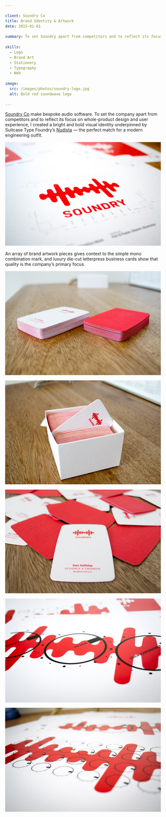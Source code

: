 ```yaml
---

client: Soundry Co
title: Brand Identity & Artwork
date: 2015-01-01

summary: To set Soundry apart from competitors and to reflect its focus on whole-product design and user experience, I created a bright and bold visual identity underpinned by Suitcase Type Foundry’s Nudista — the perfect match for a modern engineering outfit.

skills:
  - Logo
  - Brand Art
  - Stationery
  - Typography
  - Web

image:
  src: /images/photos/soundry-logo.jpg
  alt: Bold red soundwave logo

---
```


[Soundry Co](http://soundry.co) make bespoke audio software. To set the company apart from competitors and to reflect its focus on whole-product design and user experience, I created a bright and bold visual identity underpinned by Suitcase Type Foundry’s [Nudista](https://www.suitcasetype.com/nudista/specimen) — the perfect match for a modern engineering outfit.

![Soundry Colour Combination Mark](/images/photos/soundry-logo.jpg)

An array of brand artwork pieces gives context to the simple mono combination mark, and luxury die-cut letterpress business cards show that quality is the company’s primary focus.

![Soundry business cards](/images/photos/soundry-business-cards-stacked.jpg "Soundry business cards")

![Soundry business cards box](/images/photos/soundry-business-cards-box.jpg "Soundry business cards box")

![Scattered Soundry business cards](/images/photos/soundry-business-cards-scattered.jpg "Scattered Soundry business cards")

![Soundry brand artwork 1](/images/photos/soundry-art-1.jpg "Soundry brand artwork")

![Soundry brand artwork 2](/images/photos/soundry-art-2.jpg "Soundry brand artwork")
